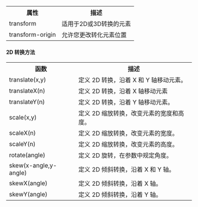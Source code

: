 <table>
    <tr>
    	<th>属性</th>
        <th>描述</th>
    </tr>
    <tr>
    	<td>transform</td>
        <td>适用于2D或3D转换的元素</td>
    </tr>
    <tr>
    	<td>transform-origin</td>
        <td>允许您更改转化元素位置</td>
    </tr>
</table>

#### 2D 转换方法

<table>
    <tr>
    	<th>函数</th>
        <th>描述</th>
    </tr>
    <tr>
    	<td>translate(x,y)</td>
    	<td>定义 2D 转换，沿着 X 和 Y 轴移动元素。</td>
    </tr>
    <tr>
    	<td>translateX(n)</td>
    	<td>定义 2D 转换，沿着 X 轴移动元素</td>
    </tr>
    <tr>
    	<td>translateY(n)</td>
    	<td>定义 2D 转换，沿着 Y 轴移动元素。</td>
    </tr>
    <tr>
    	<td>scale(x,y)</td>
    	<td>定义 2D 缩放转换，改变元素的宽度和高度。</td>
    </tr>
    <tr>
    	<td>scaleX(n)</td>
    	<td>定义 2D 缩放转换，改变元素的宽度。</td>
    </tr>
    <tr>
    	<td>scaleY(n)</td>
    	<td>定义 2D 缩放转换，改变元素的高度。</td>
    </tr>
    <tr>
    	<td>rotate(angle)</td>
    	<td>定义 2D 旋转，在参数中规定角度。</td>
    </tr>
    <tr>
    	<td>skew(x-angle,y-angle)</td>
    	<td>定义 2D 倾斜转换，沿着 X 和 Y 轴。</td>
    </tr>
    <tr>
    	<td>skewX(angle)</td>
    	<td>定义 2D 倾斜转换，沿着 X 轴。</td>
    </tr>
    <tr>
    	<td>skewY(angle)</td>
    	<td>定义 2D 倾斜转换，沿着 Y 轴。</td>
    </tr>
</table>

